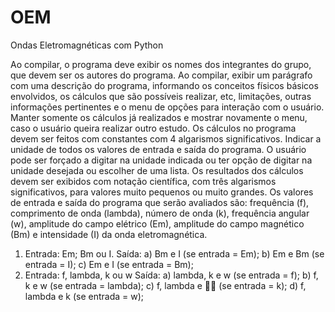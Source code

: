 # OEM
Ondas Eletromagnéticas com Python

Ao compilar, o programa deve exibir os nomes dos integrantes do grupo, que devem ser os autores do programa.
Ao compilar, exibir um parágrafo com uma descrição do programa, informando os conceitos físicos básicos
envolvidos, os cálculos que são possíveis realizar, etc, limitações, outras informações pertinentes e o menu de
opções para interação com o usuário. Manter somente os cálculos já realizados e mostrar novamente o menu, caso
o usuário queira realizar outro estudo.
Os cálculos no programa devem ser feitos com constantes com 4 algarismos significativos. Indicar a unidade de
todos os valores de entrada e saída do programa. O usuário pode ser forçado a digitar na unidade indicada ou ter
opção de digitar na unidade desejada ou escolher de uma lista.
Os resultados dos cálculos devem ser exibidos com notação científica, com três algarismos significativos, para
valores muito pequenos ou muito grandes.
Os valores de entrada e saída do programa que serão avaliados são: frequência (f), comprimento de onda (lambda),
número de onda (k), frequência angular (w), amplitude do campo elétrico (Em), amplitude do campo magnético (Bm)
e intensidade (I) da onda eletromagnética.
1) Entrada: Em; Bm ou I.
Saída: a) Bm e I (se entrada = Em); b) Em e Bm (se entrada = I); c) Em e I (se entrada = Bm);
2) Entrada: f, lambda, k ou w
Saída: a) lambda, k e w (se entrada = f); b) f, k e w (se entrada = lambda); c) f, lambda e  (se entrada = k); d) f, lambda e k (se
entrada = w);
